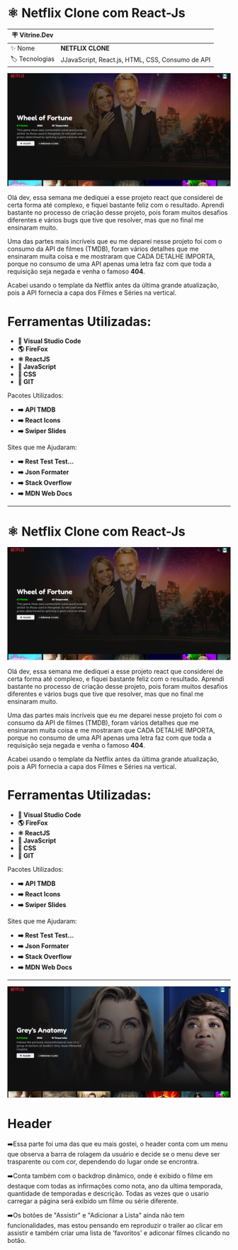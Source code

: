 # ⚛️ Netflix Clone com React-Js



| :placard: Vitrine.Dev |     |
| -------------  | --- |
| :sparkles: Nome        | **NETFLIX CLONE**
| :label: Tecnologias | JJavaScript, React.js, HTML, CSS, Consumo de API


<!-- Inserir imagem com a #vitrinedev ao final do link -->
![](https://github.com/IsaqueAmorim/netflix-clone/blob/main/screenshots/Header.png#vitrinedev)



Olá dev, essa semana me dediquei a esse projeto react que considerei de certa forma até complexo, e fiquei bastante feliz com o resultado. Aprendi bastante no processo de criação desse projeto, pois foram muitos desafios diferentes e vários bugs que tive que resolver, mas que no final me ensinaram muito.

Uma das partes mais incríveis que eu me deparei nesse projeto foi com o consumo da API de filmes (TMDB), foram vários detalhes que me ensinaram muita coisa e me mostraram que CADA DETALHE IMPORTA, porque no consumo de uma API apenas uma letra faz com que toda a requisição seja negada e venha o famoso **404**.

Acabei usando o template da Netflix antes da última grande atualização, pois a API fornecia a capa dos Filmes e Séries na vertical.

# Ferramentas Utilizadas:

- **🔨 Visual Studio Code**
- **🌎 FireFox**
- **⚛️ ReactJS**
- **📒 JavaScript**
- **📘 CSS**
- **📙 GIT**

Pacotes Utilizados:

- **➡️ API TMDB**
- **➡️ React Icons**
- **➡️ Swiper Slides**

Sites que me Ajudaram:

- **➡️ Rest Test Test...**
- **➡️ Json Formater**
- **➡️ Stack Overflow**
- **➡️ MDN Web Docs**

---
# ⚛️ Netflix Clone com React-Js

<img src='https://github.com/IsaqueAmorim/netflix-clone/blob/main/screenshots/Header.png'/>

Olá dev, essa semana me dediquei a esse projeto react que considerei de certa forma até complexo, e fiquei bastante feliz com o resultado. Aprendi bastante no processo de criação desse projeto, pois foram muitos desafios diferentes e vários bugs que tive que resolver, mas que no final me ensinaram muito.

Uma das partes mais incríveis que eu me deparei nesse projeto foi com o consumo da API de filmes (TMDB), foram vários detalhes que me ensinaram muita coisa e me mostraram que CADA DETALHE IMPORTA, porque no consumo de uma API apenas uma letra faz com que toda a requisição seja negada e venha o famoso **404**.

Acabei usando o template da Netflix antes da última grande atualização, pois a API fornecia a capa dos Filmes e Séries na vertical.

# Ferramentas Utilizadas:

- **🔨 Visual Studio Code**
- **🌎 FireFox**
- **⚛️ ReactJS**
- **📒 JavaScript**
- **📘 CSS**
- **📙 GIT**

Pacotes Utilizados:

- **➡️ API TMDB**
- **➡️ React Icons**
- **➡️ Swiper Slides**

Sites que me Ajudaram:

- **➡️ Rest Test Test...**
- **➡️ Json Formater**
- **➡️ Stack Overflow**
- **➡️ MDN Web Docs**

---

<img src='https://github.com/IsaqueAmorim/netflix-clone/blob/main/screenshots/Captura%20de%20tela%202022-03-30%20180835.png?raw=true'/>

# **Header**

➡️Essa parte foi uma das que eu mais gostei, o header conta com um menu que observa a barra de rolagem da usuário e decide se o menu deve ser trasparente ou com cor, dependendo do lugar onde se encrontra.

➡️Conta também com o backdrop dinâmico, onde é exibido o filme em destaque com todas as infirmações como nota, ano da ultima temporada, quantidade de temporadas e descrição.
Todas as vezes que o usario carregar a página será exibido um filme ou série diferente.

➡️Os botões de "Assistir" e "Adicionar a Lista" ainda não tem funcionalidades, mas estou pensando em reproduzir o trailer ao clicar em assistir e também criar uma lista de 'favoritos' e adiconar filmes clicando no botão.
